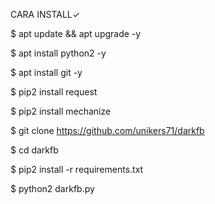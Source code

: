 CARA INSTALL✓

$ apt update && apt upgrade -y

$ apt install python2 -y

$ apt install git -y

$ pip2 install request

$ pip2 install mechanize

$ git clone https://github.com/unikers71/darkfb

$ cd darkfb

$ pip2 install -r requirements.txt

$ python2 darkfb.py




